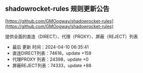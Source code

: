 ## shadowrocket-rules 规则更新公告

[https://github.com/GMOogway/shadowrocket-rules](https://github.com/GMOogway/shadowrocket-rules)

提供全面的直连（DIRECT）、代理（PROXY）、屏蔽（REJECT）列表
- 最后 更新 时间：2024-04-10 06:35:41
- 直连DIRECT列表：74616，update +159
- 代理PROXY 列表：24398，update +0
- 屏蔽REJECT列表：74333，update +88